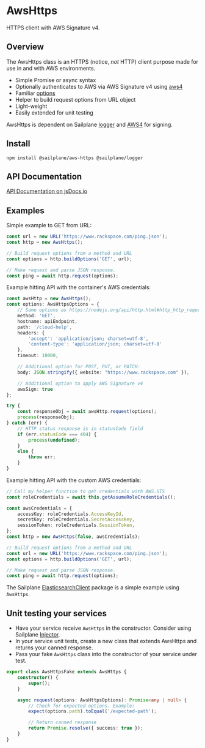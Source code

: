 # AwsHttps

HTTPS client with AWS Signature v4.

## Overview

The AwsHttps class is an HTTPS (notice, *not* HTTP) client purpose made for use in and with AWS environments.

- Simple Promise or async syntax
- Optionally authenticates to AWS via AWS Signature v4 using [aws4](https://www.npmjs.com/package/aws4)
- Familiar [options](https://nodejs.org/api/http.html#http_http_request_options_callback)
- Helper to build request options from URL object
- Light-weight
- Easily extended for unit testing

AwsHttps is dependent on Sailplane [logger](logger.md) and [AWS4](https://github.com/mhart/aws4) for signing.

## Install

```shell
npm install @sailplane/aws-https @sailplane/logger
```

## API Documentation

[API Documentation on jsDocs.io](https://www.jsdocs.io/package/@sailplane/aws-https)

## Examples

Simple example to GET from URL:

```ts
const url = new URL('https://www.rackspace.com/ping.json');
const http = new AwsHttps();

// Build request options from a method and URL
const options = http.buildOptions('GET', url);

// Make request and parse JSON response.
const ping = await http.request(options);
```

Example hitting API with the container's AWS credentials:

```ts
const awsHttp = new AwsHttps();
const options: AwsHttpsOptions = {
    // Same options as https://nodejs.org/api/http.html#http_http_request_options_callback
    method: 'GET',
    hostname: apiEndpoint,
    path: '/cloud-help',
    headers: {
        'accept': 'application/json; charset=utf-8',
        'content-type': 'application/json; charset=utf-8'
    },
    timeout: 10000,

    // Additional option for POST, PUT, or PATCH:
    body: JSON.stringify({ website: "https://www.rackspace.com" }),

    // Additional option to apply AWS Signature v4
    awsSign: true
};

try {
    const responseObj = await awsHttp.request(options);
    process(responseObj);
} catch (err) {
    // HTTP status response is in statusCode field
    if (err.statusCode === 404) {
        process(undefined);
    }
    else {
        throw err;
    }
}
```

Example hitting API with the custom AWS credentials:

```ts
// Call my helper function to get credentials with AWS.STS
const roleCredentials = await this.getAssumeRoleCredentials();

const awsCredentials = {
    accessKey: roleCredentials.AccessKeyId,
    secretKey: roleCredentials.SecretAccessKey,
    sessionToken: roleCredentials.SessionToken,
};
const http = new AwsHttps(false, awsCredentials);

// Build request options from a method and URL
const url = new URL('https://www.rackspace.com/ping.json');
const options = http.buildOptions('GET', url);

// Make request and parse JSON response.
const ping = await http.request(options);
```

The Sailplane [ElasticsearchClient](elasticsearch_client.md) package is a simple example using `AwsHttps`.

## Unit testing your services

- Have your service receive `AwsHttps` in the constructor. Consider using Sailplane [Injector](injector.md).
- In your service unit tests, create a new class that extends AwsHttps and returns your canned response.
- Pass your fake `AwsHttps` class into the constructor of your service under test.

```ts
export class AwsHttpsFake extends AwsHttps {
    constructor() {
        super();
    }

    async request(options: AwsHttpsOptions): Promise<any | null> {
        // Check for expected options. Example:
        expect(options.path).toEqual('/expected-path');

        // Return canned response
        return Promise.resolve({ success: true });
    }
}
```
